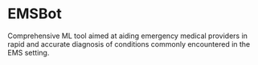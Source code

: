# EMSBot
Comprehensive ML tool aimed at aiding emergency medical providers in rapid and accurate diagnosis of conditions commonly encountered in the EMS setting.
